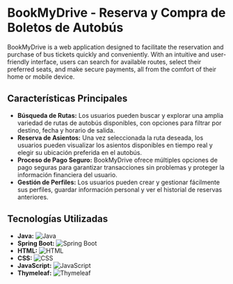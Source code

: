 <h1>BookMyDrive - Reserva y Compra de Boletos de Autobús</h1>

<p>BookMyDrive is a web application designed to facilitate the reservation and purchase of bus tickets quickly and conveniently. With an intuitive and user-friendly interface, users can search for available routes, select their preferred seats, and make secure payments, all from the comfort of their home or mobile device.</p>

<h2>Características Principales</h2>

<ul>
  <li><strong>Búsqueda de Rutas:</strong> Los usuarios pueden buscar y explorar una amplia variedad de rutas de autobús disponibles, con opciones para filtrar por destino, fecha y horario de salida.</li>
  
  <li><strong>Reserva de Asientos:</strong> Una vez seleccionada la ruta deseada, los usuarios pueden visualizar los asientos disponibles en tiempo real y elegir su ubicación preferida en el autobús.</li>
  
  <li><strong>Proceso de Pago Seguro:</strong> BookMyDrive ofrece múltiples opciones de pago seguras para garantizar transacciones sin problemas y proteger la información financiera del usuario.</li>
  
  <li><strong>Gestión de Perfiles:</strong> Los usuarios pueden crear y gestionar fácilmente sus perfiles, guardar información personal y ver el historial de reservas anteriores.</li>
</ul>

<h2>Tecnologías Utilizadas</h2>

<ul>
  <li><strong>Java:</strong> <img src="https://cdn.jsdelivr.net/gh/devicons/devicon/icons/java/java-original.svg" alt="Java" /></li>
  
  <li><strong>Spring Boot:</strong> <img src="https://cdn.jsdelivr.net/gh/devicons/devicon/icons/spring/spring-original.svg" alt="Spring Boot" /></li>
  
  <li><strong>HTML:</strong> <img src="https://cdn.jsdelivr.net/gh/devicons/devicon/icons/html5/html5-original.svg" alt="HTML" /></li>
  
  <li><strong>CSS:</strong> <img src="https://cdn.jsdelivr.net/gh/devicons/devicon/icons/css3/css3-original.svg" alt="CSS" /></li>
  
  <li><strong>JavaScript:</strong> <img src="https://cdn.jsdelivr.net/gh/devicons/devicon/icons/javascript/javascript-original.svg" alt="JavaScript" /></li>
  
  <li><strong>Thymeleaf:</strong> <img src="https://www.thymeleaf.org/doc/images/thymeleaf.png" alt="Thymeleaf" /></li>
</ul>
